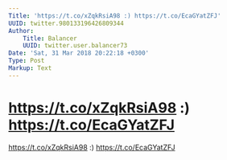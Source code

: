 ```yaml
---
Title: 'https://t.co/xZqkRsiA98 :) https://t.co/EcaGYatZFJ'
UUID: twitter.980133196426809344
Author:
    Title: Balancer
    UUID: twitter.user.balancer73
Date: 'Sat, 31 Mar 2018 20:22:18 +0300'
Type: Post
Markup: Text
---
```


# https://t.co/xZqkRsiA98 :) https://t.co/EcaGYatZFJ

https://t.co/xZqkRsiA98 :) https://t.co/EcaGYatZFJ